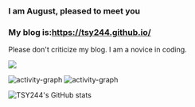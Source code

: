 ### I am August, pleased to meet you

### My blog is:https://tsy244.github.io/
Please don't criticize my blog. I am a novice in coding.

<!--START_SECTION:waka-->

<img align="center"  src="https://github-readme-stats.vercel.app/api/top-langs/?username=TSY244&theme=radical&layout=compact"  />

![activity-graph](https://github-readme-activity-graph.cyclic.app/graph?username=TSY244)
![activity-graph](https://github-readme-activity-graph.cyclic.app/graph?username=TSY244&)


![TSY244's GitHub stats](https://github-readme-stats.vercel.app/api?username=TSY244&show_icons=true&theme=radical)
<!--END_SECTION:waka-->



<!--
**TSY244/TSY244** is a ✨ _special_ ✨ repository because its `README.md` (this file) appears on your GitHub profile.

Here are some ideas to get you started:

- 🔭 I’m currently working on ...
- 🌱 I’m currently learning ...
- 👯 I’m looking to collaborate on ...
- 🤔 I’m looking for help with ...
- 💬 Ask me about ...
- 📫 How to reach me: ...
- 😄 Pronouns: ...
- ⚡ Fun fact: ...
-->

